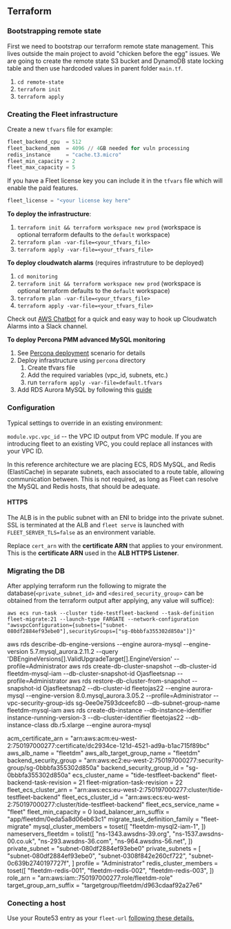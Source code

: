 ## Terraform

### Bootstrapping remote state

First we need to bootstrap our terraform remote state management. This lives outside the main project to avoid "chicken before the egg"
issues. We are going to create the remote state S3 bucket and DynamoDB state locking table and then use hardcoded values
in parent folder `main.tf`.
1. `cd remote-state`
2. `terraform init`
3. `terraform apply`

### Creating the Fleet infrastructure

Create a new `tfvars` file for example:

```terraform
fleet_backend_cpu  = 512
fleet_backend_mem  = 4096 // 4GB needed for vuln processing
redis_instance     = "cache.t3.micro"
fleet_min_capacity = 2
fleet_max_capacity = 5
```

If you have a Fleet license key you can include it in the `tfvars` file which will enable the paid features.

```terraform
fleet_license = "<your license key here"
```

**To deploy the infrastructure**:
1. `terraform init && terraform workspace new prod` (workspace is optional terraform defaults to the `default` workspace)
2. `terraform plan -var-file=<your_tfvars_file>`
3. `terraform apply -var-file=<your_tfvars_file>`

**To deploy cloudwatch alarms** (requires infrastruture to be deployed)
1. `cd monitoring`
2. `terraform init && terraform workspace new prod` (workspace is optional terraform defaults to the `default` workspace)
3. `terraform plan -var-file=<your_tfvars_file>`
4. `terraform apply -var-file=<your_tfvars_file>`

Check out [AWS Chatbot](https://docs.aws.amazon.com/chatbot/latest/adminguide/setting-up.html) for a quick and easy way to hook up Cloudwatch Alarms into a Slack channel. 

**To deploy Percona PMM advanced MySQL monitoring**
1. See [Percona deployment](https://www.percona.com/doc/percona-monitoring-and-management/1.x/deploy/server/ami.html#running-pmm-server-using-aws-marketplace) scenario for details
2. Deploy infrastructure using `percona` directory
   1. Create tfvars file
   2. Add the required variables (vpc_id, subnets, etc.)
   3. run `terraform apply -var-file=default.tfvars`
3. Add RDS Aurora MySQL by following this [guide](https://www.percona.com/doc/percona-monitoring-and-management/1.x/amazon-rds.html)

### Configuration

Typical settings to override in an existing environment:

`module.vpc.vpc_id` -- the VPC ID output from VPC module. If you are introducing fleet to an existing VPC, you could replace all instances with your VPC ID.

In this reference architecture we are placing ECS, RDS MySQL, and Redis (ElastiCache) in separate subnets, each associated to a route table, allowing communication between.
This is not required, as long as Fleet can resolve the MySQL and Redis hosts, that should be adequate.

#### HTTPS

The ALB is in the public subnet with an ENI to bridge into the private subnet. SSL is terminated at the ALB and `fleet serve` is launched with `FLEET_SERVER_TLS=false` as an
environment variable.

Replace `cert_arn` with the **certificate ARN** that applies to your environment. This is the **certificate ARN** used in the **ALB HTTPS Listener**.

### Migrating the DB

After applying terraform run the following to migrate the database(`<private_subnet_id>` and `<desired_security_group>` can be obtained from the terraform output after applying, any value will suffice):
```
aws ecs run-task --cluster tide-testfleet-backend --task-definition fleet-migrate:21 --launch-type FARGATE --network-configuration "awsvpcConfiguration={subnets=["subnet-080df2884ef93ebe0"],securityGroups=["sg-0bbbfa355302d850a"]}"
```
aws rds describe-db-engine-versions --engine aurora-mysql  --engine-version 5.7.mysql_aurora.2.11.2  --query 'DBEngineVersions[].ValidUpgradeTarget[].EngineVersion' --profile=Administrator
aws rds create-db-cluster-snapshot --db-cluster-id fleetdm-mysql-iam --db-cluster-snapshot-id Ojasfleetsnap --profile=Administrator
aws rds restore-db-cluster-from-snapshot --snapshot-id Ojasfleetsnap2  --db-cluster-id fleetojas22 --engine aurora-mysql --engine-version 8.0.mysql_aurora.3.05.2  --profile=Administrator --vpc-security-group-ids sg-0ee0e7593dceefc80 --db-subnet-group-name fleetdm-mysql-iam
aws rds create-db-instance --db-instance-identifier instance-running-version-3 --db-cluster-identifier fleetojas22 --db-instance-class db.r5.xlarge --engine aurora-mysql


acm_certificate_arn = "arn:aws:acm:eu-west-2:750197000277:certificate/dc2934ce-121d-4521-ad9a-b1ac715f89bc"
aws_alb_name = "fleetdm"
aws_alb_target_group_name = "fleetdm"
backend_security_group = "arn:aws:ec2:eu-west-2:750197000277:security-group/sg-0bbbfa355302d850a"
backend_security_group_id = "sg-0bbbfa355302d850a"
ecs_cluster_name = "tide-testfleet-backend"
fleet-backend-task-revision = 21
fleet-migration-task-revision = 22
fleet_ecs_cluster_arn = "arn:aws:ecs:eu-west-2:750197000277:cluster/tide-testfleet-backend"
fleet_ecs_cluster_id = "arn:aws:ecs:eu-west-2:750197000277:cluster/tide-testfleet-backend"
fleet_ecs_service_name = "fleet"
fleet_min_capacity = 0
load_balancer_arn_suffix = "app/fleetdm/0eda5a8d06eb63c1"
migrate_task_definition_family = "fleet-migrate"
mysql_cluster_members = toset([
  "fleetdm-mysql2-iam-1",
])
nameservers_fleetdm = tolist([
  "ns-1343.awsdns-39.org",
  "ns-1537.awsdns-00.co.uk",
  "ns-293.awsdns-36.com",
  "ns-964.awsdns-56.net",
])
private_subnet = "subnet-080df2884ef93ebe0"
private_subnets = [
  "subnet-080df2884ef93ebe0",
  "subnet-0308f842e260cf722",
  "subnet-0c639b2740197727f",
]
profile = "Administrator"
redis_cluster_members = toset([
  "fleetdm-redis-001",
  "fleetdm-redis-002",
  "fleetdm-redis-003",
])
role_arn = "arn:aws:iam::750197000277:role/fleetdm-role"
target_group_arn_suffix = "targetgroup/fleetdm/d963cdaaf92a27e6"


### Conecting a host

Use your Route53 entry as your `fleet-url` [following these details.](https://fleetdm.com/docs/using-fleet/adding-hosts)